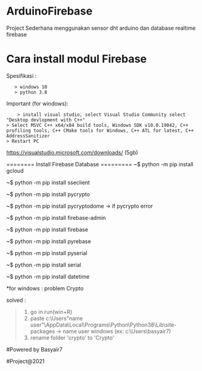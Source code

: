 # ArduinoFirebase
Project Sederhana menggunakan sensor dht arduino dan database realtime firebase

# Cara install modul Firebase
Spesifikasi : 

       > windows 10
       > python 3.8
        
Important (for windows): 
       
        > install visual studio, select Visual Studio Community select "Desktop devlopment with C++"
	> Select MSVC C++ x64/x84 build tools, Windows SDK v10.0.19042, C++ profiling tools, C++ CMake tools for Windows, C++ ATL for latest, C++ AddressSanitizer 
	> Restart PC

https://visualstudio.microsoft.com/downloads/ (5gb)

======== Install Firebase Database =========
~$ python -m pip install gcloud

~$ python -m pip install sseclient

~$ python -m pip install pycrypto

~$ python -m pip install pycryptodome -> if pycrypto error

~$ python -m pip install firebase-admin

~$ python -m pip install firebase

~$ python -m pip install pyrebase

~$ python -m pip install pyserial

~$ python -m pip install serial

~$ python -m pip install datetime

*for windows : 
problem Crypto

solved : 
 
 > 1. go in run(win+R) 
 > 2. paste c:\Users\"name user"\AppData\Local\Programs\Python\Python38\Lib\site-packages -> name user windows (ex: c:\Users\basyair7\)
 > 3. rename folder 'crypto' to 'Crypto'


#Powered by Basyair7

#Project@2021
